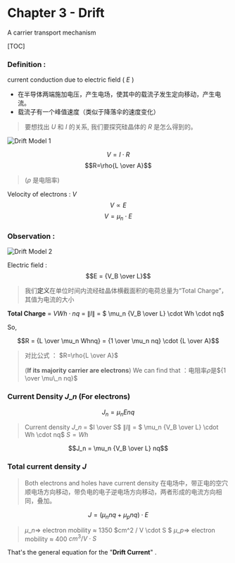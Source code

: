 # Chapter 3 - Drift

A carrier transport mechanism

\[TOC\]

### Definition :

current conduction due to electric field \( $E$ \)

* 在半导体两端施加电压，产生电场，使其中的载流子发生定向移动，产生电流。
* 载流子有一个峰值速度（类似于降落伞的速度变化）

> 要想找出 $U$ 和 $I$ 的关系, 我们要探究硅晶体的 $R$ 是怎么得到的。

![Drift Model 1](http://pcih4qs1o.bkt.clouddn.com/Drift%20Model%201.jpg)

$$V=I \cdot R$$ $$R=\rho{L \over A}$$

> \($\rho$ 是电阻率\)

Velocity of electrons : $V$ $$V \propto E$$ $$V = \mu_n \cdot E$$

### Observation :

![Drift Model 2](http://pcih4qs1o.bkt.clouddn.com/Drift%20Model%202-2.jpg)

Electric field : $$E = {V_B \over L}$$

> 我们**定义**在单位时间内流经硅晶体横截面积的电荷总量为“Total Charge”，其值为电流的大小

**Total Charge** = $VWh \cdot nq$ = $\|I\|$ = $ \mu\_n {V\_B \over L} \cdot Wh \cdot nq$

So,

$$R = {L \over \mu_n Whnq} = {1 \over \mu_n nq} \cdot {L \over A}$$

> 对比公式 ： $R=\rho{L \over A}$
>
> \(**If its majority carrier are electrons**\) We can find that ：电阻率$\rho$是${1 \over \mu\_n nq}$

### Current Density $J\_n$ \(For electrons\)

$$J_n = \mu_n E nq$$

> Current density $J\_n$ = $I \over S$ $\|I\|$ = $ \mu\_n {V\_B \over L} \cdot Wh \cdot nq$ $S = Wh$

$$J_n = \mu_n {V_B \over L} nq$$

### Total current density $J$

> Both electrons and holes have current density 在电场中，带正电的空穴顺电场方向移动，带负电的电子逆电场方向移动，两者形成的电流方向相同，叠加。

$$J = ( \mu_n nq + \mu_p nq) \cdot E$$

> $\mu\_n \Rightarrow$ electron mobility $\approx$ 1350 $cm^2 / V \cdot S $ $\mu\_p \Rightarrow$ electron mobility $\approx$ 400 $cm^3 / V \cdot S$

That's the general equation for the "**Drift Current**" .

